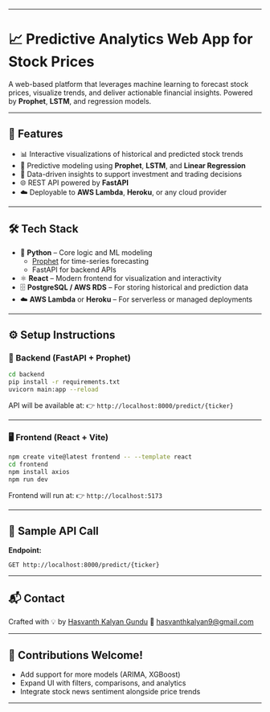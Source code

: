
---

# 📈 Predictive Analytics Web App for Stock Prices

A web-based platform that leverages machine learning to forecast stock prices, visualize trends, and deliver actionable financial insights. Powered by **Prophet**, **LSTM**, and regression models.

---

## 🚀 Features

- 📊 Interactive visualizations of historical and predicted stock trends
- 🤖 Predictive modeling using **Prophet**, **LSTM**, and **Linear Regression**
- 🧠 Data-driven insights to support investment and trading decisions
- 🌐 REST API powered by **FastAPI**
- ☁️ Deployable to **AWS Lambda**, **Heroku**, or any cloud provider

---

## 🛠️ Tech Stack

- 🐍 **Python** – Core logic and ML modeling
  - [Prophet](https://facebook.github.io/prophet/) for time-series forecasting
  - FastAPI for backend APIs
- ⚛️ **React** – Modern frontend for visualization and interactivity
- 🗄️ **PostgreSQL / AWS RDS** – For storing historical and prediction data
- ☁️ **AWS Lambda** or **Heroku** – For serverless or managed deployments

---

## ⚙️ Setup Instructions

### 🧠 Backend (FastAPI + Prophet)

```bash
cd backend
pip install -r requirements.txt
uvicorn main:app --reload
````

API will be available at:
👉 `http://localhost:8000/predict/{ticker}`

---

### 🖥️ Frontend (React + Vite)

```bash
npm create vite@latest frontend -- --template react
cd frontend
npm install axios
npm run dev
```

Frontend will run at:
👉 `http://localhost:5173`

---

## 🔌 Sample API Call

**Endpoint:**

```
GET http://localhost:8000/predict/{ticker}
```


---

## 📬 Contact

Crafted with 💡 by [Hasvanth Kalyan Gundu](https://www.linkedin.com/in/hasvanth-kalyan-g-13538a148)
📧 [hasvanthkalyan9@gmail.com](mailto:hasvanthkalyan9@gmail.com)

---

## 🙌 Contributions Welcome!

* Add support for more models (ARIMA, XGBoost)
* Expand UI with filters, comparisons, and analytics
* Integrate stock news sentiment alongside price trends

---


